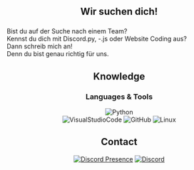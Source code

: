 <div align=center>

###

<h2 align="center">Wir suchen dich!</h2>

###

<p align="left">Bist du auf der Suche nach einem Team? <br>Kennst du dich mit Discord.py, -.js oder Website Coding aus?<br>Dann schreib mich an! <br>Denn du bist genau richtig für uns.</p>

###

## Knowledge


### Languages & Tools
![Python](https://img.shields.io/badge/-Python-3776AB.svg?logo=python&logoColor=white&longCache=true&style=for-the-badge)  
![VisualStudioCode](https://img.shields.io/badge/-VS%20Code-000000.svg?logo=visualstudiocode&logoColor=007ACC&longCache=true&style=for-the-badge)
![GitHub](https://img.shields.io/badge/-GitHub-000000.svg?logo=github&logoColor=white&longCache=true&style=for-the-badge)
![Linux](https://img.shields.io/badge/Linux%20Server-FCC624.svg?style=for-the-badge&logo=linux&logoColor=black)


## Contact
[![Discord Presence](https://lanyard.cnrad.dev/api/474804209381015553)](https://discord.com/users/474804209381015553)
[![Discord](https://img.shields.io/badge/-Discord-5865F2.svg?logo=discord&logoColor=white&longCache=true&style=for-the-badge)](https://discordapp.com/users/474804209381015553)


</div>
